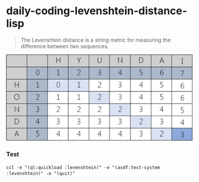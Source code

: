 # daily-coding-levenshtein-distance-lisp

> The Levenshtein distance is a string metric for measuring the difference between two sequences.

![Alt text](./example.jpg?raw=true "Levenshtein distance")

### Test

    ccl -e "(ql:quickload :levenshtein)" -e "(asdf:test-system :levenshtein)" -e "(quit)"
